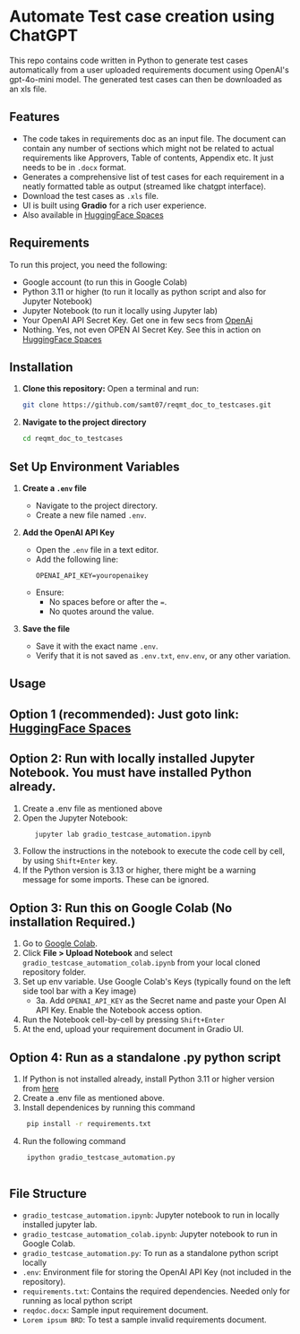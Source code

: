 # Automate Test case creation using ChatGPT
This repo contains code written in Python to generate test cases automatically from a user uploaded requirements document using OpenAI's gpt-4o-mini model. The generated test cases can then be downloaded as an xls file.

## Features
- The code takes in requirements doc as an input file. The document can contain any number of sections which might not be related to actual requirements like Approvers, Table of contents, Appendix etc. It just needs to be in `.docx` format.
- Generates a comprehensive list of test cases for each requirement in a neatly formatted table as output (streamed like chatgpt interface).
- Download the test cases as `.xls` file.
- UI is built using **Gradio** for a rich user experience.
- Also available in [HuggingFace Spaces](https://huggingface.co/spaces/Samhugs07/TestCasesFromBRD)
  
## Requirements
To run this project, you need the following:
- Google account (to run this in Google Colab)
- Python 3.11 or higher (to run it locally as python script and also for Jupyter Notebook)
- Jupyter Notebook (to run it locally using Jupyter lab)
- Your OpenAI API Secret Key. Get one in few secs from [OpenAi](https://platform.openai.com/settings/organization/api-keys)
- Nothing. Yes, not even OPEN AI Secret Key. See this in action on [HuggingFace Spaces](https://huggingface.co/spaces/Samhugs07/TestCasesFromBRD)

## Installation

1. **Clone this repository:**
   Open a terminal and run:
   ```bash
   git clone https://github.com/samt07/reqmt_doc_to_testcases.git

2. **Navigate to the project directory**
    ```bash
    cd reqmt_doc_to_testcases

## Set Up Environment Variables  

1. **Create a `.env` file**  
   - Navigate to the project directory.  
   - Create a new file named `.env`.  

2. **Add the OpenAI API Key**  
   - Open the `.env` file in a text editor.  
   - Add the following line:  
     ```env
     OPENAI_API_KEY=youropenaikey
     ```
   - Ensure:  
     - No spaces before or after the `=`.  
     - No quotes around the value.  

3. **Save the file**  
   - Save it with the exact name `.env`.  
   - Verify that it is not saved as `.env.txt`, `env.env`, or any other variation.  

## Usage
## Option 1 (recommended): Just goto link: [HuggingFace Spaces](https://huggingface.co/spaces/Samhugs07/TestCasesFromBRD)

## Option 2: Run with locally installed Jupyter Notebook. You must have installed Python already. 
   1. Create a .env file as mentioned above
   2. Open the Jupyter Notebook:
       ```bash
          jupyter lab gradio_testcase_automation.ipynb
   3. Follow the instructions in the notebook to execute the code cell by cell, by using `Shift+Enter` key.
   4. If the Python version is 3.13 or higher, there might be a warning message for some imports. These can be ignored.

## Option 3: Run this on Google Colab (No installation Required.)

   1. Go to [Google Colab](https://colab.research.google.com/).  
   2. Click **File > Upload Notebook** and select `gradio_testcase_automation_colab.ipynb` from your local cloned repository folder.
   3. Set up env variable. Use Google Colab's Keys (typically found on the left side tool bar with a Key image)
      - 3a. Add `OPENAI_API_KEY` as the Secret name and paste your Open AI API Key. Enable the Notebook access option.  
   4. Run the Notebook cell-by-cell by pressing `Shift+Enter`
   5. At the end, upload your requirement document in Gradio UI.

## Option 4: Run as a standalone .py python script
   1. If Python is not installed already, install Python 3.11 or higher version from [here](https://www.python.org/downloads/)
   2. Create a .env file as mentioned above.
   3. Install dependenices by running this command
      ```bash
       pip install -r requirements.txt
   4. Run the following command
      ```bash
       ipython gradio_testcase_automation.py
   
## File Structure
- `gradio_testcase_automation.ipynb`: Jupyter notebook to run in locally installed jupyter lab.
- `gradio_testcase_automation_colab.ipynb`: Jupyter notebook to run in Google Colab.
-  `gradio_testcase_automation.py`: To run as a standalone python script locally
- `.env`: Environment file for storing the OpenAI API Key (not included in the repository).
- `requirements.txt`: Contains the required dependencies. Needed only for running as local python script
-  `reqdoc.docx`: Sample input requirement document.
-  `Lorem ipsum BRD`: To test a sample invalid requirements document.
